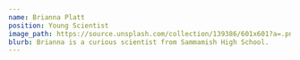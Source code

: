 ```yaml
---
name: Brianna Platt
position: Young Scientist
image_path: https://source.unsplash.com/collection/139386/601x601?a=.png
blurb: Brianna is a curious scientist from Sammamish High School.
---
```

